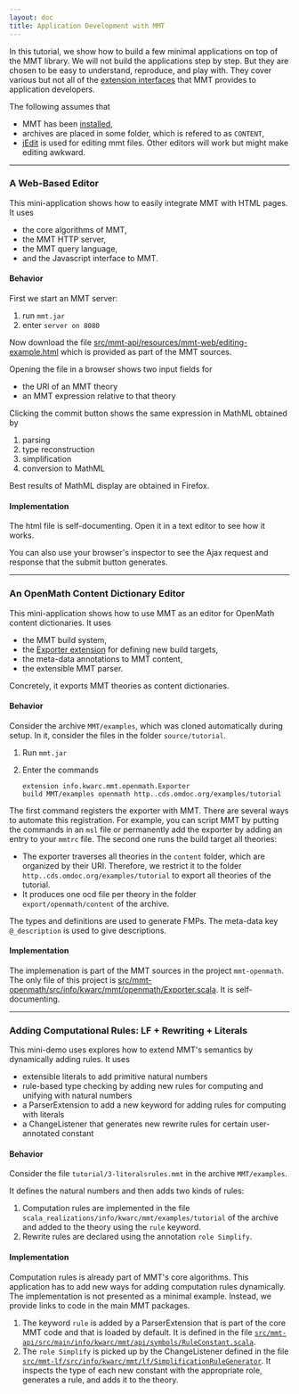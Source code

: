 ```yaml
---
layout: doc
title: Application Development with MMT
---
```


In this tutorial, we show how to build a few minimal applications on top of the MMT library.
We will not build the applications step by step. But they are chosen to be easy to understand, reproduce, and play with.
They cover various but not all of the [extension interfaces](../../api/extensions) that MMT provides to application developers.

The following assumes that

* MMT has been [installed](../../setup),
* archives are placed in some folder, which is refered to as `CONTENT`,
* [jEdit](../../applications/jedit) is used for editing mmt files. <span class="detail">Other editors will work but might make editing awkward.</span>

<hr/>

### A Web-Based Editor

This mini-application shows how to easily integrate MMT with HTML pages.
It uses

* the core algorithms of MMT,
* the MMT HTTP server,
* the MMT query language,
* and the Javascript interface to MMT.

#### Behavior

First we start an MMT server:

 1. run `mmt.jar`
 1. enter `server on 8080`

Now download the file
[src/mmt-api/resources/mmt-web/editing-example.html](https://github.com/UniFormal/MMT/blob/master/src/mmt-api/resources/mmt-web/editing-example.html)
which is provided as part of the MMT sources.

Opening the file in a browser shows two input fields for

 * the URI of an MMT theory
 * an MMT expression relative to that theory

Clicking the commit button shows the same expression in MathML obtained by

 1. parsing
 1. type reconstruction
 1. simplification
 1. conversion to MathML

Best results of MathML display are obtained in Firefox.

#### Implementation

The html file is self-documenting. Open it in a text editor to see how it works.

You can also use your browser's inspector to see the Ajax request and response that the submit button generates.

<hr/>

### An OpenMath Content Dictionary Editor

This mini-application shows how to use MMT as an editor for OpenMath content dictionaries.
It uses

* the MMT build system,
* the [Exporter extension](../../api/extensions) for defining new build targets,
* the meta-data annotations to MMT content,
* the extensible MMT parser.

Concretely, it exports MMT theories as content dictionaries.

#### Behavior

Consider the archive `MMT/examples`, which was cloned automatically during setup.
In it, consider the files in the folder `source/tutorial`.

 1. Run `mmt.jar`
 1. Enter the commands
    
    ```
    extension info.kwarc.mmt.openmath.Exporter
    build MMT/examples openmath http..cds.omdoc.org/examples/tutorial
    ```

The first command registers the exporter with MMT. <span class="detail" markdown="1">There are several ways to automate this registration. For example, you can script MMT by putting the commands in an `msl` file or permanently add the exporter by adding an entry to your `mmtrc` file.</span>
The second one runs the build target all theories:

 * The exporter traverses all theories in the `content` folder, which are organized by their URI. Therefore, we restrict it to the folder `http..cds.omdoc.org/examples/tutorial` to export all theories of the tutorial.
 * It produces one ocd file per theory in the folder `export/openmath/content` of the archive.

The types and definitions are used to generate FMPs. The meta-data key `@_description` is used to give descriptions.

#### Implementation

The implemenation is part of the MMT sources in the project `mmt-openmath`.
The only file of this project is [src/mmt-openmath/src/info/kwarc/mmt/openmath/Exporter.scala](https://github.com/UniFormal/MMT/blob/master/src/mmt-openmath/src/info/kwarc/mmt/openmath/Exporter.scala).
It is self-documenting.

<hr/>

### Adding Computational Rules: LF + Rewriting + Literals

This mini-demo uses explores how to extend MMT's semantics by dynamically adding rules.
It uses

* extensible literals to add primitive natural numbers
* rule-based type checking by adding new rules for computing and unifying with natural numbers
* a ParserExtension to add a new keyword for adding rules for computing with literals
* a ChangeListener that generates new rewrite rules for certain user-annotated constant

#### Behavior

Consider the file `tutorial/3-literalsrules.mmt` in the archive `MMT/examples`.

It defines the natural numbers and then adds two kinds of rules:

 1. Computation rules are implemented in the file `scala_realizations/info/kwarc/mmt/examples/tutorial` of the archive and added to the theory using the `rule` keyword.
 1. Rewrite rules are declared using the annotation `role Simplify`.

#### Implementation

Computation rules is already part of MMT's core algorithms.
This application has to add new ways for adding computation rules dynamically.
The implementation is not presented as a minimal example. Instead, we provide links to code in the main MMT packages.

 1. The keyword `rule` is added by a ParserExtension that is part of the core MMT code and that is loaded by default.
 It is defined in the file [`src/mmt-api/src/main/info/kwarc/mmt/api/symbols/RuleConstant.scala`](https://github.com/UniFormal/MMT/blob/master/src/mmt-api/src/main/info/kwarc/mmt/api/symbols/RuleConstant.scala).
 1. The `role Simplify` is picked up by the ChangeListener defined in the file [`src/mmt-lf/src/info/kwarc/mmt/lf/SimplificationRuleGenerator`](https://github.com/UniFormal/MMT/blob/master/src/mmt-lf/src/info/kwarc/mmt/lf/SimplificationRuleGenerator.scala). It inspects the type of each new constant with the appropriate role, generates a rule, and adds it to the theory.
